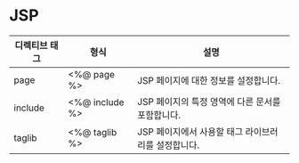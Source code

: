 # JSP
|디렉티브 태그|형식|설명|
|------|---|---|
|page|<%@ page %>|JSP 페이지에 대한 정보를 설정합니다.|
|include|<%@ include %>|JSP 페이지의 특정 영역에 다른 문서를 포함합니다.|
|taglib|<%@ taglib %>|JSP 페이지에서 사용할 태그 라이브러리를 설정합니다.|
